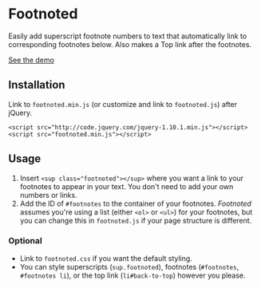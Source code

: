 # Footnoted
Easily add superscript footnote numbers to text that automatically link to corresponding footnotes below. Also makes a Top link after the footnotes.

[See the demo](http://jacobheftmann.com/projects/footnoted/#footnote-1)

## Installation
Link to `footnoted.min.js` (or customize and link to `footnoted.js`) after jQuery.

    <script src="http://code.jquery.com/jquery-1.10.1.min.js"></script>
    <script src="footnoted.min.js"></script>

## Usage
1. Insert `<sup class="footnoted"></sup>` where you want a link to your footnotes to appear in your text. You don't need to add your own numbers or links.
2. Add the ID of `#footnotes` to the container of your footnotes. _Footnoted_ assumes you're using a list (either `<ol>` or `<ul>`) for your footnotes, but you can change this in `footnoted.js` if your page structure is different.

### Optional
- Link to `footnoted.css` if you want the default styling.
- You can style superscripts (`sup.footnoted`), footnotes (`#footnotes`, `#footnotes li`), or the top link (`li#back-to-top`) however you please.